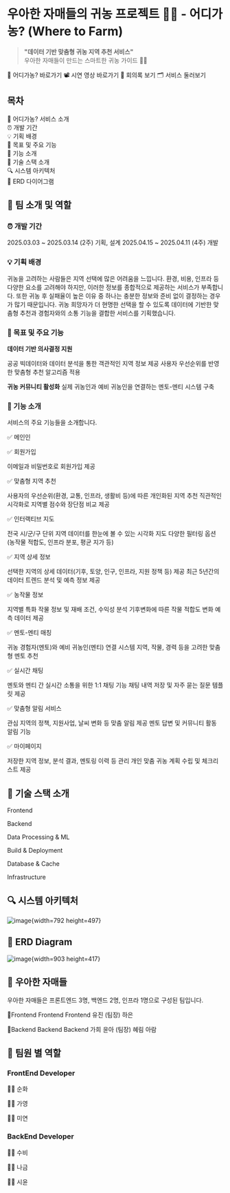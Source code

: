 
# 우아한 자매들의 귀농 프로젝트 🌽🫛 - 어디가농? (Where to Farm)


> **"데이터 기반 맞춤형 귀농 지역 추천 서비스"**  
우아한 자매들이 만드는 스마트한 귀농 가이드 🚜✨  

🔗 어디가농? 바로가기 
📽️ 시연 영상 바로가기 
📝 회의록 보기
🗂️ 서비스 둘러보기


## 목차

🌱 어디가농? 서비스 소개
<br>
⏰ 개발 기간
<br>
💡 기획 배경
<br>
🎯 목표 및 주요 기능
<br>
🔧 기능 소개
<br>
📢 기술 스택 소개
<br>
🔍 시스템 아키텍처
<br>
💾 ERD 다이어그램
<br>


## 👥 팀 소개 및 역할

### ⏰ 개발 기간
2025.03.03 ~ 2025.03.14 (2주) 기획, 설계
2025.04.15 ~ 2025.04.11 (4주) 개발

### 💡 기획 배경

귀농을 고려하는 사람들은 지역 선택에 많은 어려움을 느낍니다. 환경, 비용, 인프라 등 다양한 요소를 고려해야 하지만, 이러한 정보를 종합적으로 제공하는 서비스가 부족합니다.
또한 귀농 후 실패율이 높은 이유 중 하나는 충분한 정보와 준비 없이 결정하는 경우가 많기 때문입니다. 귀농 희망자가 더 현명한 선택을 할 수 있도록 데이터에 기반한 맞춤형 추천과 경험자와의 소통 기능을 결합한 서비스를 기획했습니다.


### 🎯 목표 및 주요 기능

**데이터 기반 의사결정 지원**

공공 빅데이터와 데이터 분석을 통한 객관적인 지역 정보 제공
사용자 우선순위를 반영한 맞춤형 추천 알고리즘 적용


**귀농 커뮤니티 활성화**
실제 귀농인과 예비 귀농인을 연결하는 멘토-멘티 시스템 구축



### 🔧 기능 소개

서비스의 주요 기능들을 소개합니다.

✅ 메인인

✅ 회원가입

이메일과 비밀번호로 회원가입 제공

✅ 맞춤형 지역 추천

사용자의 우선순위(환경, 교통, 인프라, 생활비 등)에 따른 개인화된 지역 추천
직관적인 시각화로 지역별 점수와 장단점 비교 제공

✅ 인터랙티브 지도

전국 시/군/구 단위 지역 데이터를 한눈에 볼 수 있는 시각화 지도
다양한 필터링 옵션(농작물 적합도, 인프라 분포, 평균 지가 등)

✅ 지역 상세 정보

선택한 지역의 상세 데이터(기후, 토양, 인구, 인프라, 지원 정책 등) 제공
최근 5년간의 데이터 트렌드 분석 및 예측 정보 제공

✅ 농작물 정보

지역별 특화 작물 정보 및 재배 조건, 수익성 분석
기후변화에 따른 작물 적합도 변화 예측 데이터 제공

✅ 멘토-멘티 매칭

귀농 경험자(멘토)와 예비 귀농인(멘티) 연결 시스템
지역, 작물, 경력 등을 고려한 맞춤형 멘토 추천

✅ 실시간 채팅

멘토와 멘티 간 실시간 소통을 위한 1:1 채팅 기능
채팅 내역 저장 및 자주 묻는 질문 템플릿 제공


✅ 맞춤형 알림 서비스


관심 지역의 정책, 지원사업, 날씨 변화 등 맞춤 알림 제공
멘토 답변 및 커뮤니티 활동 알림 기능


✅ 마이페이지

저장한 지역 정보, 분석 결과, 멘토링 이력 등 관리
개인 맞춤 귀농 계획 수립 및 체크리스트 제공

## 📢 기술 스택 소개

Frontend


Backend



Data Processing & ML



Build & Deployment



Database & Cache



Infrastructure


## 🔍 시스템 아키텍처
![image](/uploads/f3ea4e35631592b9352daf236f0cc041/image.png){width=792 height=497}


## 💾 ERD Diagram
![image](/uploads/c026cec944b592c293132a059f34db21/image.png){width=903 height=417}


## 👥 우아한 자매들

우아한 자매들은 프론트엔드 3명, 백엔드 2명, 인프라 1명으로 구성된 팀입니다.



👑Frontend Frontend Frontend 
유진 (팀장) 하은 

👑Backend Backend Backend
가희 윤아 (팀장) 혜림 아람

## 👥 팀원 별 역할
### FrontEnd Developer

🧑‍💻 순화

🧑‍💻 가영


🧑‍💻 미연


### BackEnd Developer

🧑‍💻 수비



🧑‍💻 나금



🧑‍💻 시윤 

